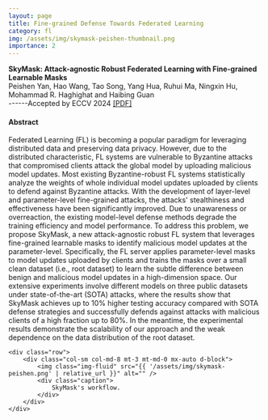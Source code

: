```yaml
---
layout: page
title: Fine-grained Defense Towards Federated Learning
category: fl
img: /assets/img/skymask-peishen-thumbnail.png
importance: 2
---
```


<!-- <div class="title"><strong>Siren: Byzantine-robust Federated Learning via Proactive Alarming</strong></div>
<div class="author">
    Hanxi Guo, Hao Wang, Tao Song, Yang Hua, Zhangcheng Lv, Xiulang Jin, Zhengui Xue, Ruhui Ma, and Haibing Guan
</div>
<div class="periodical">
    >>> Paper is available at <a href="https://dl.acm.org/doi/abs/10.1145/3472883.3486990">ACM SoCC</a>, 2021 <br />
    >>> Code is available at <a href="https://github.com/AISIGSJTU/Siren">https://github.com/AISIGSJTU/Siren</a>
</div> -->

<!-- <div>
    <div class="title">Harvesting Idle Resources in Serverless Computing via Reinforcement Learning</div>
    <div class="author">
        Hanfei Yu, <em>Hao Wang</em>,Jian Li, and Seung-Jong Park
    </div>

    <div class="periodical">
        Available at <a href="https://arxiv.org/abs/2108.12717">arXiv:2108.12717</a>, 2021
    </div>
</div> -->


<div class="title"><strong>SkyMask: Attack-agnostic Robust Federated Learning with Fine-grained Learnable Masks</strong></div>
<div class="author">
    Peishen Yan, Hao Wang, Tao Song, Yang Hua, Ruhui Ma, Ningxin Hu, Mohammad R. Haghighat and Haibing Guan
</div>
------Accepted by ECCV 2024 <a href="https://arxiv.org/pdf/2312.12484.pdf">[PDF]</a>

<br />

#### Abstract

Federated Learning (FL) is becoming a popular paradigm for leveraging distributed data and preserving data privacy. However, due to the distributed characteristic, FL systems are vulnerable to Byzantine attacks that compromised clients attack the global model by uploading malicious model updates. Most existing Byzantine-robust FL systems statistically analyze the weights of whole individual model updates uploaded by clients to defend against Byzantine attacks. With the development of layer-level and parameter-level fine-grained attacks, the attacks' stealthiness and effectiveness have been significantly improved. Due to unawareness or overreaction, the existing model-level defense methods degrade the training efficiency and model performance. To address this problem, we propose SkyMask, a new attack-agnostic robust FL system that leverages fine-grained learnable masks to identify malicious model updates at the parameter-level. Specifically, the FL server applies parameter-level masks to model updates uploaded by clients and trains the masks over a small clean dataset (i.e., root dataset) to learn the subtle difference between benign and malicious model updates in a high-dimension space. Our extensive experiments involve different models on three public datasets under state-of-the-art (SOTA) attacks, where the results show that SkyMask achieves up to 10% higher testing accuracy compared with SOTA defense strategies and successfully defends against attacks with malicious clients of a high fraction up to 80%. In the meantime, the experimental results demonstrate the scalability of our approach and the weak dependence on the data distribution of the root dataset.

<!-- Every project has a beautiful feature showcase page.
It's easy to include images in a flexible 3-column grid format.
Make your photos 1/3, 2/3, or full width.

To give your project a background in the portfolio page, just add the img tag to the front matter like so:

    ---
    layout: page
    title: project
    description: a project with a background image
    img: /assets/img/12.jpg
    --- -->

<!-- <div class="row">
    <div class="col-sm mt-3 mt-md-0">
        <img class="img-fluid rounded z-depth-1" src="{{ '/assets/img/1.jpg' | relative_url }}" alt="" title="example image"/>
    </div>
    <div class="col-sm mt-3 mt-md-0">
        <img class="img-fluid rounded z-depth-1" src="{{ '/assets/img/3.jpg' | relative_url }}" alt="" title="example image"/>
    </div>
    <div class="col-sm mt-3 mt-md-0">
        <img class="img-fluid rounded z-depth-1" src="{{ '/assets/img/5.jpg' | relative_url }}" alt="" title="example image"/>
    </div>
</div>
<div class="caption">
    Caption photos easily. On the left, a road goes through a tunnel. Middle, leaves artistically fall in a hipster photoshoot. Right, in another hipster photoshoot, a lumberjack grasps a handful of pine needles.
</div> -->
<div class="container">

    <div class="row">
        <div class="col-sm col-md-8 mt-3 mt-md-0 mx-auto d-block">
            <img class="img-fluid" src="{{ '/assets/img/skymask-peishen.png' | relative_url }}" alt="" />
            <div class="caption">
                SkyMask's workflow.
            </div>
        </div>
    </div>

</div>

<!-- You can also put regular text between your rows of images.
Say you wanted to write a little bit about your project before you posted the rest of the images.
You describe how you toiled, sweated, *bled* for your project, and then... you reveal it's glory in the next row of images. -->

<!--
<div class="row justify-content-sm-center">
    <div class="col-sm-8 mt-3 mt-md-0">
        <img class="img-fluid rounded z-depth-1" src="{{ '/assets/img/6.jpg' | relative_url }}" alt="" title="example image"/>
    </div>
    <div class="col-sm-4 mt-3 mt-md-0">
        <img class="img-fluid rounded z-depth-1" src="{{ '/assets/img/11.jpg' | relative_url }}" alt="" title="example image"/>
    </div>
</div>
<div class="caption">
    You can also have artistically styled 2/3 + 1/3 images, like these.
</div>


The code is simple.
Just wrap your images with `<div class="col-sm">` and place them inside `<div class="row">` (read more about the <a href="https://getbootstrap.com/docs/4.4/layout/grid/" target="_blank">Bootstrap Grid</a> system).
To make images responsive, add `img-fluid` class to each; for rounded corners and shadows use `rounded` and `z-depth-1` classes.
Here's the code for the last row of images above:

```html
<div class="row justify-content-sm-center">
    <div class="col-sm-8 mt-3 mt-md-0">
        <img class="img-fluid rounded z-depth-1" src="{{ '/assets/img/6.jpg' | relative_url }}" alt="" title="example image"/>
    </div>
    <div class="col-sm-4 mt-3 mt-md-0">
        <img class="img-fluid rounded z-depth-1" src="{{ '/assets/img/11.jpg' | relative_url }}" alt="" title="example image"/>
    </div>
</div>
``` -->

